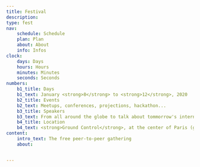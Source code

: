 ```yaml
---
title: Festival
description:
type: fest
nav:
    schedule: Schedule
    plan: Plan
    about: About
    info: Infos
clock:
    days: Days
    hours: Hours
    minutes: Minutes
    seconds: Seconds
numbers:
    b1_title: Days
    b1_text: January <strong>8</strong> to <strong>12</strong>, 2020
    b2_title: Events
    b2_text: Meetups, conferences, projections, hackathon...
    b3_title: Speakers
    b3_text: From all around the globe to talk about tommorrow's internet
    b4_title: Location
    b4_text: <strong>Ground Control</strong>, at the center of Paris (gare de Lyon)
content:
    intro_text: The free peer-to-peer gathering 
    about:


---
```

